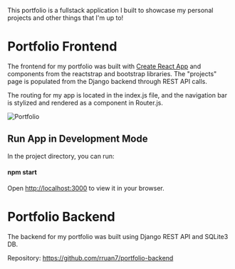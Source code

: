 This portfolio is a fullstack application I built to showcase my personal projects and other things that I'm up to! 

# Portfolio Frontend

The frontend for my portfolio was built with [Create React App](https://github.com/facebook/create-react-app) and components from the reactstrap and bootstrap libraries. The "projects" page is populated from the Django backend through REST API calls.

The routing for my app is located in the index.js file, and the navigation bar is stylized and rendered as a component in Router.js. 

![Portfolio](https://user-images.githubusercontent.com/71851361/158911146-35ff8a9b-59e4-43c9-9c5f-8d41c2747e43.JPG)

## Run App in Development Mode

In the project directory, you can run: 

#### npm start

Open [http://localhost:3000](http://localhost:3000) to view it in your browser.

# Portfolio Backend

The backend for my portfolio was built using Django REST API and SQLite3 DB. 

Repository: https://github.com/rruan7/portfolio-backend
